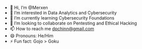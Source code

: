 - 👋 Hi, I’m @Merxen
- 👀 I’m interested in Data Analytics and Cybersecurity
- 🌱 I’m currently learning Cybersecurity Foundations
- 💞️ I’m looking to collaborate on Pentesting and Ethical Hacking
- 📫 How to reach me dpchinn@gmail.com
- 😄 Pronouns: He/Him
- ⚡ Fun fact: Gojo > Goku

<!---
Merxen/Merxen is a ✨ special ✨ repository because its `README.md` (this file) appears on your GitHub profile.
You can click the Preview link to take a look at your changes.
--->
